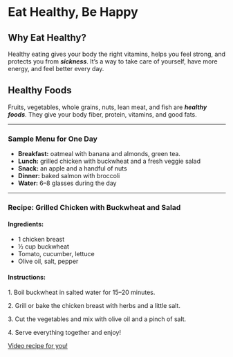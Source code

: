 <h1>Eat Healthy, Be Happy</h1>
<h2> Why Eat Healthy?</h2>
<p> Healthy eating gives your body the right vitamins, helps you feel strong, and protects you from <strong><em>sickness</em></strong>. It’s a way to take care of yourself, have more energy, and feel better every day.</p>

<h2> Healthy Foods </h2>
<p>Fruits, vegetables, whole grains, nuts, lean meat, and fish are <em><strong>healthy foods</em></strong>. They give your body fiber, protein, vitamins, and good fats.
<hr/>  
<h3>Sample Menu for One Day</h3>
<ul>
  <li> <strong>Breakfast:</strong> oatmeal with banana and almonds, green tea.</li>
  <li> <strong>Lunch:</strong> grilled chicken with buckwheat and a fresh veggie salad</li>
  <li> <strong>Snack:</strong> an apple and a handful of nuts</li>
  <li> <strong>Dinner:</strong> baked salmon with broccoli</li>
  <li> <strong>Water:</strong> 6–8 glasses during the day</li>
</ul> 
<hr/>
<h3> Recipe: Grilled Chicken with Buckwheat and Salad </h3> 
<h4>Ingredients:</h4>
<ul>
  <li>1 chicken breast</li>
  <li>½ cup buckwheat</li>
  <li>Tomato, cucumber, lettuce</li>
  <li>Olive oil, salt, pepper</li>
 </ul>

<h4>Instructions:</h4>
<p>1. Boil buckwheat in salted water for 15–20 minutes.</p>
<p>2. Grill or bake the chicken breast with herbs and a little salt.</p>
<p>3. Cut the vegetables and mix with olive oil and a pinch of salt.</p>
<p>4. Serve everything together and enjoy!</p>

<a href = "https://youtube.com/shorts/WF2EHY5JjBU?si=kItc9PdsEIJXRHbD">Video recipe for you!</a>
